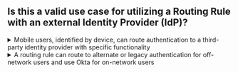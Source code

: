 ## Is this a valid use case for utilizing a Routing Rule with an external Identity Provider (IdP)?

<details>
  <summary>Mobile users, identified by device, can route authentication to a third-party identity provider with specific functionality</summary>
<p>
  Yes
</p>
</details>

<details>
  <summary>A routing rule can route to alternate or legacy authentication for off-network users and use Okta for on-network users</summary>
<p>
  Yes
</p>
</details>

